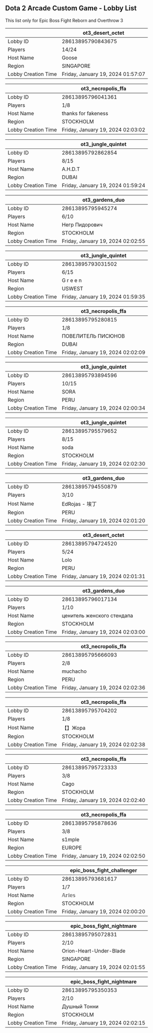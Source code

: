 ## Dota 2 Arcade Custom Game - Lobby List

This list only for Epic Boss Fight Reborn and Overthrow 3

|  | ot3_desert_octet |
| ------ | ------ |
| Lobby ID | 28613895790843675 |
| Players | 14/24 |
| Host Name | Goose |
| Region | SINGAPORE |
| Lobby Creation Time | Friday, January 19, 2024 01:57:07 |


|  | ot3_necropolis_ffa |
| ------ | ------ |
| Lobby ID | 28613895796041361 |
| Players | 1/8 |
| Host Name | thanks for fakeness |
| Region | STOCKHOLM |
| Lobby Creation Time | Friday, January 19, 2024 02:03:02 |


|  | ot3_jungle_quintet |
| ------ | ------ |
| Lobby ID | 28613895792862854 |
| Players | 8/15 |
| Host Name | A.H.D.T |
| Region | DUBAI |
| Lobby Creation Time | Friday, January 19, 2024 01:59:24 |


|  | ot3_gardens_duo |
| ------ | ------ |
| Lobby ID | 28613895795945274 |
| Players | 6/10 |
| Host Name | Негр Пидорович |
| Region | STOCKHOLM |
| Lobby Creation Time | Friday, January 19, 2024 02:02:55 |


|  | ot3_jungle_quintet |
| ------ | ------ |
| Lobby ID | 28613895793031502 |
| Players | 6/15 |
| Host Name | G r e e n |
| Region | USWEST |
| Lobby Creation Time | Friday, January 19, 2024 01:59:35 |


|  | ot3_necropolis_ffa |
| ------ | ------ |
| Lobby ID | 28613895795280815 |
| Players | 1/8 |
| Host Name | ПОВЕЛИТЕЛЬ ПИСЮНОВ |
| Region | DUBAI |
| Lobby Creation Time | Friday, January 19, 2024 02:02:09 |


|  | ot3_jungle_quintet |
| ------ | ------ |
| Lobby ID | 28613895793894596 |
| Players | 10/15 |
| Host Name | SORA |
| Region | PERU |
| Lobby Creation Time | Friday, January 19, 2024 02:00:34 |


|  | ot3_jungle_quintet |
| ------ | ------ |
| Lobby ID | 28613895795579652 |
| Players | 8/15 |
| Host Name | soda |
| Region | STOCKHOLM |
| Lobby Creation Time | Friday, January 19, 2024 02:02:30 |


|  | ot3_gardens_duo |
| ------ | ------ |
| Lobby ID | 28613895794550879 |
| Players | 3/10 |
| Host Name | EdRojas - 埃丁 |
| Region | PERU |
| Lobby Creation Time | Friday, January 19, 2024 02:01:20 |


|  | ot3_desert_octet |
| ------ | ------ |
| Lobby ID | 28613895794724520 |
| Players | 5/24 |
| Host Name | Lolo |
| Region | PERU |
| Lobby Creation Time | Friday, January 19, 2024 02:01:31 |


|  | ot3_gardens_duo |
| ------ | ------ |
| Lobby ID | 28613895796017134 |
| Players | 1/10 |
| Host Name | ценитель женского стендапа |
| Region | STOCKHOLM |
| Lobby Creation Time | Friday, January 19, 2024 02:03:00 |


|  | ot3_necropolis_ffa |
| ------ | ------ |
| Lobby ID | 28613895795666093 |
| Players | 2/8 |
| Host Name | muchacho |
| Region | PERU |
| Lobby Creation Time | Friday, January 19, 2024 02:02:36 |


|  | ot3_necropolis_ffa |
| ------ | ------ |
| Lobby ID | 28613895795704202 |
| Players | 1/8 |
| Host Name | 【】Жора |
| Region | STOCKHOLM |
| Lobby Creation Time | Friday, January 19, 2024 02:02:38 |


|  | ot3_necropolis_ffa |
| ------ | ------ |
| Lobby ID | 28613895795723333 |
| Players | 3/8 |
| Host Name | Cago |
| Region | STOCKHOLM |
| Lobby Creation Time | Friday, January 19, 2024 02:02:40 |


|  | ot3_necropolis_ffa |
| ------ | ------ |
| Lobby ID | 28613895795878636 |
| Players | 3/8 |
| Host Name | s1mple |
| Region | EUROPE |
| Lobby Creation Time | Friday, January 19, 2024 02:02:50 |


|  | epic_boss_fight_challenger |
| ------ | ------ |
| Lobby ID | 28613895793681617 |
| Players | 1/7 |
| Host Name | 𝔸𝕣𝕚𝕖𝕤 |
| Region | STOCKHOLM |
| Lobby Creation Time | Friday, January 19, 2024 02:00:20 |


|  | epic_boss_fight_nightmare |
| ------ | ------ |
| Lobby ID | 28613895795072831 |
| Players | 2/10 |
| Host Name | Orion-Heart-Under-Blade |
| Region | SINGAPORE |
| Lobby Creation Time | Friday, January 19, 2024 02:01:55 |


|  | epic_boss_fight_nightmare |
| ------ | ------ |
| Lobby ID | 28613895795350353 |
| Players | 2/10 |
| Host Name | Душный Тонни |
| Region | STOCKHOLM |
| Lobby Creation Time | Friday, January 19, 2024 02:02:15 |



